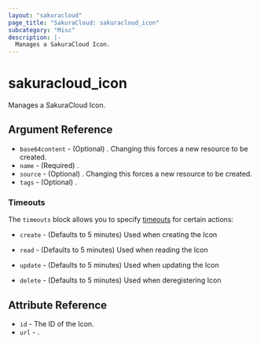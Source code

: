 ```yaml
---
layout: "sakuracloud"
page_title: "SakuraCloud: sakuracloud_icon"
subcategory: "Misc"
description: |-
  Manages a SakuraCloud Icon.
---
```


# sakuracloud_icon

Manages a SakuraCloud Icon.

## Argument Reference

* `base64content` - (Optional) . Changing this forces a new resource to be created.
* `name` - (Required) .
* `source` - (Optional) . Changing this forces a new resource to be created.
* `tags` - (Optional) .



### Timeouts

The `timeouts` block allows you to specify [timeouts](https://www.terraform.io/docs/configuration/resources.html#timeouts) for certain actions:

* `create` - (Defaults to 5 minutes) Used when creating the Icon

* `read` -   (Defaults to 5 minutes) Used when reading the Icon

* `update` - (Defaults to 5 minutes) Used when updating the Icon

* `delete` - (Defaults to 5 minutes) Used when deregistering Icon



## Attribute Reference

* `id` - The ID of the Icon.
* `url` - .




